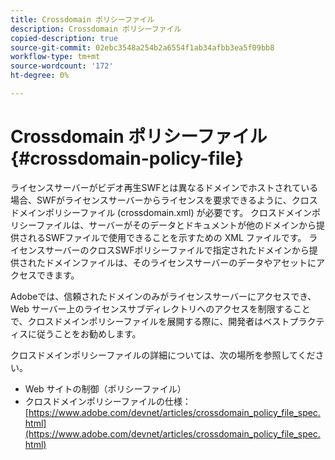 ```yaml
---
title: Crossdomain ポリシーファイル
description: Crossdomain ポリシーファイル
copied-description: true
source-git-commit: 02ebc3548a254b2a6554f1ab34afbb3ea5f09bb8
workflow-type: tm+mt
source-wordcount: '172'
ht-degree: 0%

---
```


# Crossdomain ポリシーファイル {#crossdomain-policy-file}

ライセンスサーバーがビデオ再生SWFとは異なるドメインでホストされている場合、SWFがライセンスサーバーからライセンスを要求できるように、クロスドメインポリシーファイル (crossdomain.xml) が必要です。 クロスドメインポリシーファイルは、サーバーがそのデータとドキュメントが他のドメインから提供されるSWFファイルで使用できることを示すための XML ファイルです。 ライセンスサーバーのクロスSWFポリシーファイルで指定されたドメインから提供されたドメインファイルは、そのライセンスサーバーのデータやアセットにアクセスできます。

Adobeでは、信頼されたドメインのみがライセンスサーバーにアクセスでき、Web サーバー上のライセンスサブディレクトリへのアクセスを制限することで、クロスドメインポリシーファイルを展開する際に、開発者はベストプラクティスに従うことをお勧めします。

クロスドメインポリシーファイルの詳細については、次の場所を参照してください。

* Web サイトの制御（ポリシーファイル）
* クロスドメインポリシーファイルの仕様： [https://www.adobe.com/devnet/articles/crossdomain_policy_file_spec.html](https://www.adobe.com/devnet/articles/crossdomain_policy_file_spec.html)

